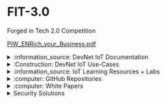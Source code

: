 # FIT-3.0
Forged in Tech 2.0 Competition

[PIW_ENRich_your_Business.pdf](https://github.com/TD-SYNNEX/FIT-3.0/files/9143311/PIW_ENRich_your_Business.pdf)

<details>
<summary> :information_source: DevNet IoT Documentation</summary>

### Documentation
https://developer.cisco.com/docs/iotod/#!introduction-to-cisco-iot-od/introduction-to-cisco-iot

</details> 

<details>
<summary> :Construction: DevNet IoT Use-Cases</summary>

[PIW_ENRich_your_Business.pdf](https://github.com/TD-SYNNEX/FIT-3.0/files/9143295/PIW_ENRich_your_Business.pdf)


[PIW_ENRich_your_Business.pdf](https://github.com/TD-SYNNEX/FIT-3.0/files/9143300/PIW_ENRich_your_Business.pdf)

</details> 

<details>
<summary> :information_source: IoT Learning Resources + Labs</summary>
  
### Industrial NetDevOps Learning Lab
https://developer.cisco.com/learning/modules/industrial-netdevops/

### IoT Learning Tracks
https://developer.cisco.com/learning/search/tracks/categories/IoT/?page=1

### IoT Learning Modules
https://developer.cisco.com/learning/search/modules/categories/IoT/products/IOS%20XE,IOS%20XR/?page=1

### IoT Learning Labs
https://developer.cisco.com/learning/search/labs/categories/IoT/products/IOS%20XE/?page=1
  
### Code Exchange
https://developer.cisco.com/codeexchange/github/repo/CiscoDevNet/industrial-netdevops

</details> 
  
<details>
<summary> :computer: GitHub Repositories</summary>

https://github.com/CiscoDevNet/industrial-netdevops
  
</details> 

<details>
<summary> :computer: White Papers</summary>

### White Paper

https://github.com/Janicerocha/Smart-Buildings-with-Cisco-Catalyst-9000-Switches-Certified-Green-Testing-Miercom-Certified-Green/blob/main/Smart%20Buildings%20with%20Cisco%20Catalyst%209000%20Switches%20Certified%20Green%20Testing.pdf

</details>
  
<details>
<summary>Security Solutions</summary>

### Umbrella

https://docs.umbrella.com/deployment-msp/docs/automated-deployment-instructions

</details>
